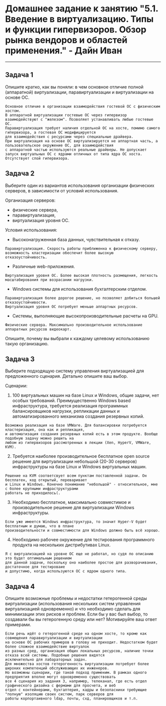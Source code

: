 
# Домашнее задание к занятию "5.1. Введение в виртуализацию. Типы и функции гипервизоров. Обзор рынка вендоров и областей применения." - Дайн Иван


---

## Задача 1

Опишите кратко, как вы поняли: в чем основное отличие полной (аппаратной) виртуализации, паравиртуализации и виртуализации на основе ОС.
```answer
Основное отличие в организации взаимодействия гостевой ОС с физическим хостом.
В аппаратной виртуализации гостевые ОС через гипервизор взаимодействуют c "железом". Позволяет устанавливать любые гостевые ОС.
Паравиртуализация требует наличия отдельной ОС на хосте, помимо самого гипервизора, а гостевая ОС модифицируется
для взаимодействия с ресурсами через специальные драйвера.
При виртуализация на основе ОС виртуализируется не аппартная часть, а пользовательское окружение ОС, для взаимодействия
с аппаратной частью используются реальные драйверы. Не допускает запуск виртуальных ОС с ядрами отличных от типа ядра ОС хоста.
Отсутствует слой гипервизора.
```
## Задача 2

Выберите один из вариантов использования организации физических серверов, в зависимости от условий использования.

Организация серверов:
- физические сервера,
- паравиртуализация,
- виртуализация уровня ОС.

Условия использования:
- Высоконагруженная база данных, чувствительная к отказу.
```answer
Паравиртуализация. Скорость работы приближенна к физическому серверу, возможность кластеризации обеспечит более высокую
отказоустойчивость.
```
- Различные web-приложения.
```answer
Виртуализация уровня ОС. Более высокая плотность размещения, легкость масштабирования при возрасании нагрузки.
```
- Windows системы для использования бухгалтерским отделом.
```answer
Паравиртуализация более дорогое решение, но позволяет добиться большей отказоустойчивости.
Виртуализация уровня ОС потребует меньше аппартных ресурсов.
```
- Системы, выполняющие высокопроизводительные расчеты на GPU.
```answer
Физические сервера. Максимально производительное использование аппаратных ресурсов видеокарт.
```

Опишите, почему вы выбрали к каждому целевому использованию такую организацию.

## Задача 3

Выберите подходящую систему управления виртуализацией для предложенного сценария. Детально опишите ваш выбор.

Сценарии:

1. 100 виртуальных машин на базе Linux и Windows, общие задачи, нет особых требований. Преимущественно Windows based инфраструктура, требуется реализация программных балансировщиков нагрузки, репликации данных и автоматизированного механизма создания резервных копий.
```answer
Возможна реализация на базе VMWare. Для балансировки потребуется кластеризация, она как и репликация,
и автоматизация создания резервных копий есть в этом продукте. Вообще подобную задачу можно решить на
любом из гипервизоров рассмотренных в лекции (Xen, HyperV, VMWare, KVM).
```
2. Требуется наиболее производительное бесплатное open source решение для виртуализации небольшой (20-30 серверов) инфраструктуры на базе Linux и Windows виртуальных машин.
```answer
Решение на KVM соответсвует всем пунктам поставленной задачи. Он бесплатен, код открытый, переваривает
и Linux и Windows. Конечно понимание "небольшой" - относительное, мне с более крупными инфраструктурами
работать не приходилось(.
```
3. Необходимо бесплатное, максимально совместимое и производительное решение для виртуализации Windows инфраструктуры.
```answer
Если уже имеется Windows инфраструктура, то значит Hyper-V будет бесплатным и думаю, что в плане
производительности и совместимости для Windows должно быть всё хорошо.
```
4. Необходимо рабочее окружение для тестирования программного продукта на нескольких дистрибутивах Linux.
```answer
Я с виртуализацией на уровне ОС еще не работал, но судя по описанию это будет оптимальным решением
для данной задачи, поскольку оно наиболее простое для разворачивания, достаточное для тестироваие
и допустимо, когда используются ОС с ядром одного типа.
```

## Задача 4

Опишите возможные проблемы и недостатки гетерогенной среды виртуализации (использования нескольких систем управления виртуализацией одновременно) и что необходимо сделать для минимизации этих рисков и проблем. Если бы у вас был выбор, то создавали бы вы гетерогенную среду или нет? Мотивируйте ваш ответ примерами.
```answer
Если речь идёт о гетерогенной среде на одном хосте, то кроме как совмещения паравиртуализации и виртуализации
на основе ОС рабочих примеров в голову не приходит. Недостатком будет более сложное взаимодействие виртуалок
из разных сред, организация общих локальных ресурсов, наличие точки отказа всей системы. Подобные решения видятся
исключительно для лабараторных задач.
Для множества хостов гетерогенность виртуализации потребует более широких компетенций обслуживающих их инженеров.
Но возможны сценарии, где такой подход применим. В рамках одного предприятия вполне могут одновременно существовать
все 4 сценария из задания 3, например, телеканал, где есть отдел графического дизайна с фермами для просчета, и веб
отдел с контейнерами, бухгалтерия, кадры и безопасники требующие "полную" изоляцию своих систем, парк серверов для
работы корпортаивного ldap, почты, схд, планировщиков и т.п.
```
